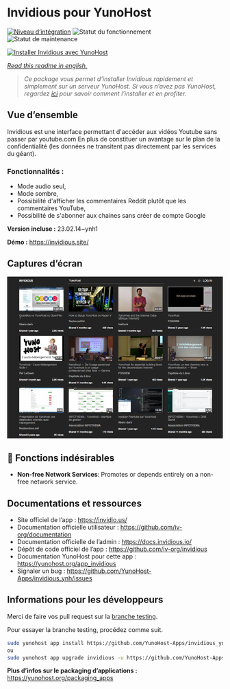 <!--
N.B.: This README was automatically generated by https://github.com/YunoHost/apps/tree/master/tools/README-generator
It shall NOT be edited by hand.
-->

# Invidious pour YunoHost

[![Niveau d’intégration](https://dash.yunohost.org/integration/invidious.svg)](https://dash.yunohost.org/appci/app/invidious) ![Statut du fonctionnement](https://ci-apps.yunohost.org/ci/badges/invidious.status.svg) ![Statut de maintenance](https://ci-apps.yunohost.org/ci/badges/invidious.maintain.svg)

[![Installer Invidious avec YunoHost](https://install-app.yunohost.org/install-with-yunohost.svg)](https://install-app.yunohost.org/?app=invidious)

*[Read this readme in english.](./README.md)*

> *Ce package vous permet d’installer Invidious rapidement et simplement sur un serveur YunoHost.
Si vous n’avez pas YunoHost, regardez [ici](https://yunohost.org/#/install) pour savoir comment l’installer et en profiter.*

## Vue d’ensemble

Invidious est une interface permettant d'accéder aux vidéos Youtube sans passer par youtube.com
En plus de constituer un avantage sur le plan de la confidentialité (les données ne transitent pas directement par les services du géant).

### Fonctionnalités :
- Mode audio seul,
- Mode sombre,
- Possibilité d'afficher les commentaires Reddit plutôt que les commentaires YouTube,
- Possibilité de s'abonner aux chaines sans créer de compte Google

**Version incluse :** 23.02.14~ynh1

**Démo :** https://invidious.site/

## Captures d’écran

![Capture d’écran de Invidious](./doc/screenshots/screenshot.png)

## :red_circle: Fonctions indésirables

- **Non-free Network Services**: Promotes or depends entirely on a non-free network service.

## Documentations et ressources

* Site officiel de l’app : <https://invidio.us/>
* Documentation officielle utilisateur : <https://github.com/iv-org/documentation>
* Documentation officielle de l’admin : <https://docs.invidious.io/>
* Dépôt de code officiel de l’app : <https://github.com/iv-org/invidious>
* Documentation YunoHost pour cette app : <https://yunohost.org/app_invidious>
* Signaler un bug : <https://github.com/YunoHost-Apps/invidious_ynh/issues>

## Informations pour les développeurs

Merci de faire vos pull request sur la [branche testing](https://github.com/YunoHost-Apps/invidious_ynh/tree/testing).

Pour essayer la branche testing, procédez comme suit.

``` bash
sudo yunohost app install https://github.com/YunoHost-Apps/invidious_ynh/tree/testing --debug
ou
sudo yunohost app upgrade invidious -u https://github.com/YunoHost-Apps/invidious_ynh/tree/testing --debug
```

**Plus d’infos sur le packaging d’applications :** <https://yunohost.org/packaging_apps>
